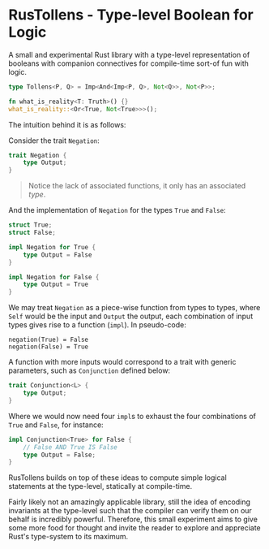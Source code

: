 # RusTollens - Type-level Boolean for Logic

A small and experimental Rust library with a type-level representation of booleans with companion connectives for compile-time sort-of fun with logic.

```rust
type Tollens<P, Q> = Imp<And<Imp<P, Q>, Not<Q>>, Not<P>>;

fn what_is_reality<T: Truth>() {}
what_is_reality::<Or<True, Not<True>>>();
```

The intuition behind it is as follows:

Consider the trait `Negation`:

```rust
trait Negation {
    type Output;
}
```

> Notice the lack of associated functions, it only has an associated *type*.

And the implementation of `Negation` for the types `True` and `False`:

```rust
struct True;
struct False;

impl Negation for True {
    type Output = False
}

impl Negation for False {
    type Output = True
}
```

We may treat `Negation` as a piece-wise function from types to types, where `Self` would be the input and `Output` the output, each combination of input types gives rise to a function (`impl`). In pseudo-code:

```
negation(True) = False
negation(False) = True
```

A function with more inputs would correspond to a trait with generic parameters, such as `Conjunction` defined below:

```rust
trait Conjunction<L> {
    type Output;
}
```

Where we would now need four `impl`s to exhaust the four combinations of `True` and `False`, for instance:

```rust
impl Conjunction<True> for False {
    // False AND True IS False
    type Output = False;
}
```

RusTollens builds on top of these ideas to compute simple logical statements at the type-level, statically at compile-time.

Fairly likely not an amazingly applicable library, still the idea of encoding invariants at the type-level such that the compiler can verify them on our behalf is incredibly powerful. Therefore, this small experiment aims to give some more food for thought and invite the reader to explore and appreciate Rust's type-system to its maximum.